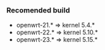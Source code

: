 ### Recomended build

- openwrt-21.\* => kernel 5.4.\*
- openwrt-22.\* => kernel 5.10.\*
- openwrt-23.\* => kernel 5.15.\*
